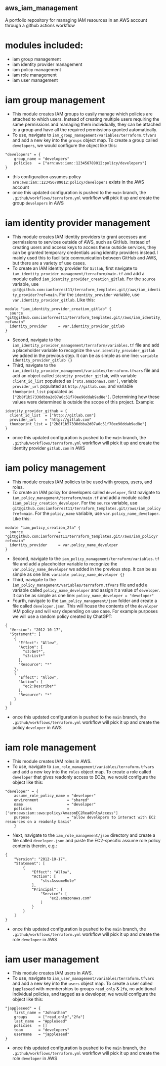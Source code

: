 ## aws_iam_management
A portfolio repository for managing IAM resources in an AWS account through a github actions workflow

# modules included:
- iam group management
- iam identity provider management
- iam policy management
- iam role management
- iam user management

# iam group management
- This module creates IAM groups to easily manage which policies are attached to which users.  Instead of creating multiple users requiring the same permissions and managing them individually, they can be attached to a group and have all the required permissions granted automatically.
- To use, navigate to `iam_group_management/variables/terraform.tfvars` and add a new key into the `groups` object map.  To create a group called `developers`, we would configure the object like this:
```
"developers" = {
    group_name = "developers"
    policies   = ["arn:aws:iam::123456789012:policy/developers"]
}
```
- this configuration assumes policy `arn:aws:iam::123456789012:policy/developers` exists in the AWS account
- once this updated configuration is pushed to the `main` branch, the `.github/workflows/terraform.yml` workflow will pick it up and create the group `developers` in AWS

# iam identity provider management
- This module creates IAM identity providers to grant accesses and permissions to services outside of AWS, such as GitHub.  Instead of creating users and access keys to access these outside services, they can be granted temporary credentials using identity providers instead.  I mainly used this to facilitate communication between GitHub and AWS, but there are a variety of use cases.
- To create an IAM identity provider for `Gitlab`, first navigate to `iam_identity_provider_management/terraform/main.tf` and add a module called `iam_identity_provider_creation_gitlab`.  For the `source` variable, use `git@github.com:ianforrest11/terraform_templates.git//aws/iam_identity_provider?ref=main`. For the `identity_provider` variable, use `var.identity_provider_gitlab`.  Like this:
```
module "iam_identity_provider_creation_gitlab" {
  source                = "git@github.com:ianforrest11/terraform_templates.git//aws/iam_identity_provider?ref=main"
  identity_provider     = var.identity_provider_gitlab
}
```
- Second, navigate to the `iam_identity_provider_management/terraform/variables.tf` file and add a placeholder variable to recognize the `var.identity_provider_gitlab` we added in the previous step.  It can be as simple as one line: `variable identity_provider_gitlab {}`
- Third, navigate to the `iam_identity_provider_management/variables/terraform.tfvars` file and add an object called `identity_provider_gitlab`, with variable `client_id_list` populated as `["sts.amazonaws.com"]`, variable `provider_url` populated as `http://gitlab.com`, and variable `thumbprint_list` populated as `["2b8f1b57330dbba2d07a6c51f70ee90ddab9ad8e"]`.  Determining how these values were determined is outside the scope of this project.  Example:
```
identity_provider_github = {
  client_id_list  = ["http://gitlab.com"]
  provider_url    = "http://gitlab.com"
  thumbprint_list = ["2b8f1b57330dbba2d07a6c51f70ee90ddab9ad8e"]
}
```
- once this updated configuration is pushed to the `main` branch, the `.github/workflows/terraform.yml` workflow will pick it up and create the identity provider `gitlab.com` in AWS

# iam policy management
- This module creates IAM policies to be used with groups, users, and roles.
- To create an IAM policy for developers called `developer`, first navigate to `iam_policy_management/terraform/main.tf` and add a module called `iiam_policy_creation_developer`.  For the `source` variable, use `git@github.com:ianforrest11/terraform_templates.git//aws/iam_policy?ref=main`. For the `policy_name` variable, use `var.policy_name_developer`.  Like this:
```
module "iam_policy_creation_2fa" {
  source                = "git@github.com:ianforrest11/terraform_templates.git//aws/iam_policy?ref=main"
  identity_provider     = var.policy_name_developer
}
```
- Second, navigate to the `iam_policy_management/terraform/variables.tf` file and add a placeholder variable to recognize the `var.policy_name_developer` we added in the previous step.  It can be as simple as one line: `variable policy_name_developer {}`
- Third, navigate to the `iam_policy_management/variables/terraform.tfvars` file and add a variable called `policy_name_developer` and assign it a value of `developer`.  It can be as simple as one line: `policy_name_developer = "developer"`
- Fourth, navigate to the `iam_policy_management/json` folder and create a file called `developer.json`.  This will house the contents of the `developer` IAM policy and will vary depending on use case.  For example purposes we will use a random policy created by ChatGPT:
```
{
  "Version": "2012-10-17",
  "Statement": [
    {
      "Effect": "Allow",
      "Action": [
        "s3:Get*",
        "s3:List*"
      ],
      "Resource": "*"
    },
    {
      "Effect": "Allow",
      "Action": [
        "ec2:Describe*"
      ],
      "Resource": "*"
    }
  ]
}

```
- once this updated configuration is pushed to the `main` branch, the `.github/workflows/terraform.yml` workflow will pick it up and create the policy `developer` in AWS


# iam role management
- This module creates IAM roles in AWS.
- To use, navigate to `iam_role_management/variables/terraform.tfvars` and add a new key into the `roles` object map.  To create a role called `developer` that gives readonly access to EC2s, we would configure the object like this:
```
"developer" = {
    assume_role_policy_name = "developer"
    environment             = "shared"
    name                    = "developer"
    policies                = ["arn:aws:iam::aws:policy/AmazonEC2ReadOnlyAccess"]
    purpose                 = "allow developers to interact with EC2 resources on a readonly basis"
    }
```
- Next, navigate to the `iam_role_management/json` directory and create a file called `developer.json` and paste the EC2-specific assume role policy contents therein, e.g.:
```
{
    "Version": "2012-10-17",
    "Statement": [
        {
            "Effect": "Allow",
            "Action": [
                "sts:AssumeRole"
            ],
            "Principal": {
                "Service": [
                    "ec2.amazonaws.com"
                ]
            }
        }
    ]
}
```
- once this updated configuration is pushed to the `main` branch, the `.github/workflows/terraform.yml` workflow will pick it up and create the role `developer` in AWS

# iam user management
- This module creates IAM users in AWS.
- To use, navigate to `iam_user_management/variables/terraform.tfvars` and add a new key into the `users` object map.  To create a user called `jappleseed` with memberships to groups `read_only` & `2fa`, no additional individual policies, and tagged as a developer, we would configure the object like this:
```
"jappleseed" = {
    first_name = "Johnathan"
    groups     = ["read_only","2fa"]
    last_name  = "Appleseed"
    policies   = []
    team       = "developers"
    username   = "jappleseed"
}
```
- once this updated configuration is pushed to the `main` branch, the `.github/workflows/terraform.yml` workflow will pick it up and create the role `developer` in AWS